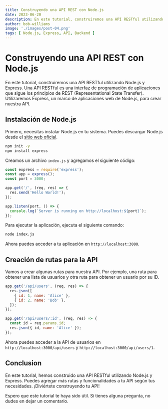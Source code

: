 ```yaml
---
title: Construyendo una API REST con Node.js
date: 2023-06-20
description: En este tutorial, construiremos una API RESTful utilizando Node.js y Express.
author: bob-williams
image: './images/post-04.png'
tags: [ Node.js, Express, API, Backend ]
---
```


# Construyendo una API REST con Node.js

En este tutorial, construiremos una API RESTful utilizando Node.js y Express. Una API RESTful es una interfaz de
programación de aplicaciones que sigue los principios de REST (Representational State Transfer). Utilizaremos Express,
un marco de aplicaciones web de Node.js, para crear nuestra API.

## Instalación de Node.js

Primero, necesitas instalar Node.js en tu sistema. Puedes descargar Node.js desde
el [sitio web oficial](https://nodejs.org/).

```bash
npm init -y
npm install express
```

Creamos un archivo `index.js` y agregamos el siguiente código:

```javascript
const express = require('express');
const app = express();
const port = 3000;

app.get('/', (req, res) => {
  res.send('Hello World!');
});

app.listen(port, () => {
  console.log(`Server is running on http://localhost:${port}`);
});
```

Para ejecutar la aplicación, ejecuta el siguiente comando:

```bash
node index.js
```

Ahora puedes acceder a tu aplicación en `http://localhost:3000`.

## Creación de rutas para la API

Vamos a crear algunas rutas para nuestra API. Por ejemplo, una ruta para obtener una lista de usuarios y otra ruta para
obtener un usuario por su ID.

```javascript
app.get('/api/users', (req, res) => {
  res.json([
    { id: 1, name: 'Alice' },
    { id: 2, name: 'Bob' },
  ]);
});

app.get('/api/users/:id', (req, res) => {
  const id = req.params.id;
  res.json({ id, name: 'Alice' });
});
```

Ahora puedes acceder a la API de usuarios en `http://localhost:3000/api/users` y `http://localhost:3000/api/users/1`.

## Conclusion

En este tutorial, hemos construido una API RESTful utilizando Node.js y Express. Puedes agregar más rutas y
funcionalidades a tu API según tus necesidades. ¡Diviértete construyendo tu API!

Espero que este tutorial te haya sido útil. Si tienes alguna pregunta, no dudes en dejar un comentario.
